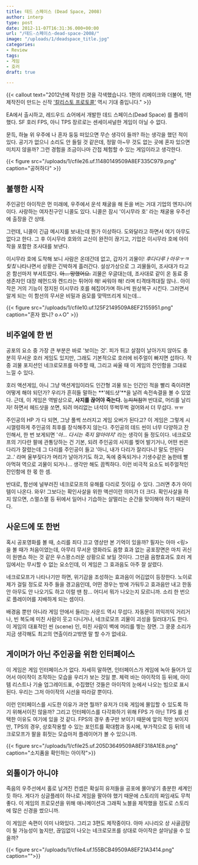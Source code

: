 ```yaml
---
title: 데드 스페이스 (Dead Space, 2008)
author: interp
type: post
date: 2012-11-07T16:31:36.000+00:00
url: "/데드-스페이스-dead-space-2008/"
image: "/uploads/1/deadspace_title.jpg"
categories:
- Review
tags:
- 게임
- 호러
draft: true

---
```

{{< callout text="2012년에 작성한 것을 각색했습니다. 1편의 리메이크와 더불어, 1편 제작진이 만드는 신작 ['칼리스토 프로토콜'](https://callisto.sds.com/ko-kr/) 역시 기대 중입니다." >}}

EA에서 출시하고, 레드우드 쇼어에서 개발한 데드 스페이스(Dead Space) 를 플레이했다. SF 호러 FPS, 아니 TPS 장르로는 센세이셔널한 게임이 아닐 수 없다.

문득, 하늘 위 우주에 나 혼자 둥둥 떠있으면 무슨 생각이 들까? 하는 생각을 했던 적이 있다. 공기가 없으니 소리도 안 들릴 것 같은데, 정말 아\~무 것도 없는 곳에 혼자 있으면 미치지 않을까? 그런 경험을 조금이나마 간접 체험할 수 있는 게임이라고 생각한다.

{{< figure src="/uploads/1/cfile26.uf.11480149509A8EF335C979.png" caption="공허하다" >}}

## 불행한 시작

주인공인 아이작은 먼 미래에, 우주에서 운석 채굴을 해 돈을 버는 거대 기업의 엔지니어이다. 사랑하는 여자친구인 니콜도 있다. 니콜은 잠시 '이시무라 호' 라는 채굴용 우주선에 출장을 간 상태.

그런데, 니콜이 긴급 메시지를 보내는데 뭔가 이상하다. 도와달라고 하면서 여기 아무도 없다고 한다. 그 후 이시무라 호와의 교신이 완전이 끊기고, 기업은 이시무라 호에 아이작을 포함한 조사대를 보낸다. 

이시무라 호에 도착해 보니 사람은 온데간데 없고, 갑자기 괴물이! _후다다루ㅏ아우ㅜㅋ팇칰_ 나타나면서 상황은 긴박하게 흘러간다. 설상가상으로 그 괴물들이, 조사대가 타고 온 함선마저 부셔트렸다. ~~아… 망했어요.~~ 괴물은 우글대는데, 조사대로 같이 온 동료 중 생존자인 대장 헤먼드와 켄드라는 튀어야 해! 싸워야 해! 라며 티격태격대질 않나.. 아이작은 거의 기능이 정지된 이시무라 호를 헤집어가며 하나씩 원상복구 시킨다. 그러면서 알게 되는 이 함선의 무서운 비밀과 음모를 맞딱뜨리게 되는데... 

{{< figure src="/uploads/1/cfile10.uf.125F2149509A8EF2155951.png" caption="혼자 왔니? oㅅO" >}}

## 비주얼에 한 번

공포의 요소 중 가장 큰 부분은 바로 '보이는 것'. 피가 튀고 살점이 날아가지 않아도 충분히 무서운 호러 게임도 있지만, 그래도 기본적으로 호러에 비주얼이 빠지면 섭하다. 작중 괴물 포지션인 네크로모프를 마주할 때, 그리고 싸울 때 이 게임의 잔인함을 그대로 느낄 수 있다.

호러 액션게임, 아니 그냥 액션게임이라도 인간형 괴물 또는 인간인 적을 빨리 죽이려면 어떻게 해야 되던가? 우리가 흔히들 말하는 **'헤드샷'**을 날려 속전속결을 볼 수 있었다. 근데, 이 게임은 역발상으로, **사지를 끊어야 죽는다.** ~~능지처참?!~~ 반대로, 머리를 날리자! 하면서 헤드샷을 쏘면, 되려 머리없는 녀석이 뚜벅뚜벅 걸어와서 더 무섭다. ㅠㅠ

주인공의 HP 가 다 되면, 그냥 풀썩 쓰러지고 게임 오버가 된다고? 이 게임은 그렇게 시시껄렁하게 주인공의 최후를 장식해주지 않는다. 주인공의 데드 씬이 너무 다양하고 잔인해서, 한 번 보게되면 '_아...  다시는 죽지 말아야지_' 라는 생각이 들 정도이다. 네크로모프의 기다란 팔에 관통당하는 건 기본, 되려 주인공의 사지를 찢어 발기거나, 어떤 씬은 다리가 잘렸는데 그 다리를 주인공이 들고 '아니, 내가 다리가 잘리다니! 말도 안된다고..' 라며 울부짖다가 머리가 날아가기도 하고, 독에 중독되거나 기생수같은 놈한테 빨아먹혀 역으로 괴물이 되거나... 생각만 해도 끔찍하다. 이런 비극적 요소도 비주얼적인 잔인함에 한 몫 한 셈.

반대로, 함선에 널부러진 네크로모프의 유해를 다리로 짓이길 수 있다. 그러면 추가 아이템이 나온다. 와우! 그보다는 확인사살을 위한 액션이란 의미가 더 크다. 확인사살을 하지 않으면, 스멀스멀 등 뒤에서 일어나 기습하는 살떨리는 순간을 맞이해야 하기 때문이다.

## 사운드에 또 한번

혹시 공포영화를 볼 때, 소리를 죄다 끄고 영상만 본 기억이 있을까? 필자는 아마 <링>을 볼 때가 처음이었는데, 아무리 무서운 영화라도 음향 효과 없는 공포장면은 마치 귀신이 원맨쇼 하는 것 같은 우스꽝스러운 상황으로 보일 것이다. 그만큼 음향효과도 호러 게임에서는 무시할 수 없는 요소인데, 이 게임은 그 효과음도 아주 잘 살렸다.

네크로모프가 나타나기만 하면, 위기감을 조성하는 효과음이 어김없이 등장한다. 노이로제가 걸릴 정도로 자주 들을 경고음인데, 어떤 경우는 방에 가둬두고 효과음만 내고 한동안 아무도 안 나오기도 하고 이럴 땐 참... 어디서 뭐가 나오는지 모르니까. 소리 한 번으로 플레이어를 지배하게 되는 셈이다.

배경음 뿐만 아니라 게임 안에서 들리는 사운드 역시 무섭다. 자동문이 끼익끼익 거리거나, 빈 복도에 미친 사람이 웃고 다니거나, 네크로모프 괴물이 괴성을 질러대기도 한다. 이 게임의 대표적인 씬 (scene) 인, 미친 사람이 벽에 머리를 찧는 장면. 그 쿵쿵 소리가 지금 생각해도 최고의 연출이라고밖엔 말 할 수가 없네요.

## 게이머가 아닌 주인공을 위한 인터페이스

이 게임은 게임 인터페이스가 없다. 자세히 말하면, 인터페이스가 게임에 녹아 들어가 있어서 아이작이 조작하는 모습을 우리가 보는 것일 뿐. 체력 바는 아이작의 등 뒤에, 아이템 리스트나 기술 업그레이드표, 수집했던 것들은 아이작의 눈에서 나오는 빔으로 표시된다. 우리는 그저 아이작의 시선을 따라갈 뿐이다.

이런 인터페이스를 시도한 이유가 과연 뭘까? 유저가 더욱 게임에 몰입할 수 있도록 하기 위해서이진 않을까? 그리고 인터페이스를 다각화하기 위해 FPS 가 아닌 TPS 를 선택한 이유도 여기에 있을 것 같다. FPS의 경우 총구만 보이기 때문에 앞의 적만 보이지만, TPS의 경우, 상호작용할 수 있는 포인트를 확대함과 동시에, 부가적으로 등 뒤의 네크로모프가 팔을 휘젓는 모습마저 플레이어가 볼 수 있으니까.

{{< figure src="/uploads/1/cfile25.uf.205D3649509A8EF318A1E8.png" caption="소지품을 확인하는 아이작">}}

## 외톨이가 아니야

죽음의 우주선에서 홀로 남겨진 컨셉은 확실히 유저들을 공포에 몰아넣기 충분한 세계인 듯 하다. 게다가 싱글플레이 하나로 게임을 팔아야 했기 때문에 스토리의 짜임새도 무척 좋다. 이 게임의 프로모션을 위해 애니메이션과 그래픽 노블을 제작했을 정도로 스토리에 많은 신경을 썼으니까.

이 게임은 속편이 이미 나와있다. 그리고 3편도 제작중이다. 아마 시나리오 상 사골곰탕이 될 가능성이 높지만, 끊임없이 나오는 네크로모프를 상대로 아이작은 살아남을 수 있을까?

{{< figure src="/uploads/1/cfile4.uf.155BCB49509A8EF21A3414.png" caption="">}}